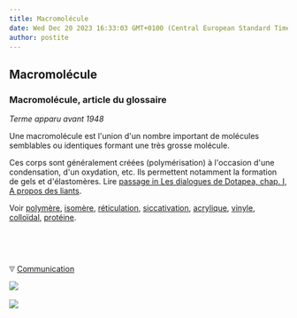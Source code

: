 ```yaml
---
title: Macromolécule
date: Wed Dec 20 2023 16:33:03 GMT+0100 (Central European Standard Time)
author: postite
---
```


## Macromolécule
### Macromolécule, article du glossaire
 _Terme apparu avant 1948_

Une macromolécule est l'union d'un nombre important de molécules semblables ou identiques formant une très grosse molécule.

Ces corps sont généralement créées (polymérisation) à l'occasion d'une condensation, d'un oxydation, etc. Ils permettent notamment la formation de gels et d'élastomères. Lire [passage in Les dialogues de Dotapea, chap. I, A propos des liants](chap01liants.html#reticulationchimique).

Voir [polymère](polymere.html), [isomère](isomerie.html), [réticulation](reticulation.html), [siccativation](sechagesiccativation.html), [acrylique](acryliquegloss.html), [vinyle](vinylegloss.html), [colloïdal](colloide.html), [protéine](proteine.html).



 

 ![](images/transparent122x1.gif)

![](images/flechebas.gif) [Communication](http://www.artrealite.com/annonceurs.htm) 

[![](https://cbonvin.fr/sites/regie.artrealite.com/visuels/campagne1.png)](index-2.html#20131014)

![](https://cbonvin.fr/sites/regie.artrealite.com/visuels/campagne2.png)